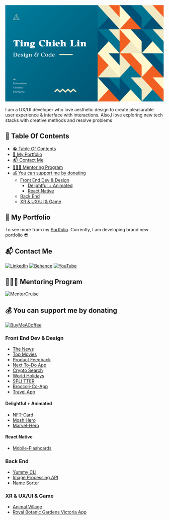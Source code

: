 <img src='./img/TCL_Header.png' alt='TCL-header'/>

I am a UX/UI developer who love aesthetic design to create pleasurable user experience & interface with interactions. Also,I love exploring new tech stacks with creative methods and resolve problems

## 📖 Table Of Contents

- [� Table Of Contents](#-table-of-contents)
- [💼 My Portfolio](#-my-portfolio)
- [📬 Contact Me](#-contact-me)
- [🧑🏼‍🏫 Mentoring Program](#-mentoring-program)
- [💰 You can support me by donating](#-you-can-support-me-by-donating)
  - [Front End Dev \& Design](#front-end-dev--design)
    - [Delightful + Animated](#delightful--animated)
    - [React Native](#react-native)
  - [Back End](#back-end)
  - [XR \& UX/UI \& Game](#xr--uxui--game)

## 💼 My Portfolio

To see more from my [Portfolio](https://tingchiehlin.com/). Currently, I am developing brand new portfolio 😎

## 📬 Contact Me

[![LinkedIn](https://img.shields.io/badge/LinkedIn-0077B5?style=for-the-badge&logo=linkedin&logoColor=white)](https://www.linkedin.com/in/cooloojayoo/)
[![Behance](https://img.shields.io/badge/Behance-0054F7?style=for-the-badge&logo=behance&logoColor=white)](https://www.behance.net/jaylinxr)
[![YouTube](https://img.shields.io/badge/YouTube-FF0000?style=for-the-badge&logo=youtube&logoColor=white)](https://www.youtube.com/@jaylinxr)

## 🧑🏼‍🏫 Mentoring Program

<a href="https://mentorcruise.com/mentor/tingchiehlin/" target="_blank" rel="noopener noreferrer">
<img src="https://cdn.mentorcruise.com/img/banner/navy-booking-badge.svg" width="240" alt="MentorCruise">
</a>

## 💰 You can support me by donating

[![BuyMeACoffee](https://img.shields.io/badge/Buy%20Me%20a%20Coffee-ffdd00?style=for-the-badge&logo=buy-me-a-coffee&logoColor=black)](https://www.buymeacoffee.com/tingchiehlin)

### Front End Dev & Design

- [The News](https://github.com/TingChiehLin/the-news)
- [Top Movies](https://github.com/TingChiehLin/top-movies)
- [Product Feedback](https://github.com/TingChiehLin/product-feedback-app)
- [Next To-Do App](https://github.com/TingChiehLin/next-todo-app)
- [Crypto Search](https://github.com/TingChiehLin/crypto-search)
- [World Holidays](https://github.com/TingChiehLin/world-holidays)
- [SPLI TTER](https://github.com/TingChiehLin/spli-tter-ui)
- [Broccoli-Co-App](https://github.com/TingChiehLin/Broccoli-Co-App)
- [Travel App](https://github.com/TingChiehLin/Travel-App)

#### Delightful + Animated

- [NFT-Card](https://github.com/TingChiehLin/nft-card)
- [Mosh Hero](https://github.com/TingChiehLin/mosh_hero)
- [Marvel-Hero](https://github.com/TingChiehLin/marvel-hero)

#### React Native

- [Mobile-Flashcards](https://github.com/TingChiehLin/Mobile-Flashcards)

### Back End

- [Yummy CLI](https://github.com/TingChiehLin/CLI)
- [Image Processing API](https://github.com/TingChiehLin/image-processing-api)
- [Name Sorter](https://github.com/TingChiehLin/name-sorter)

### XR & UX/UI & Game

- [Animal Village](https://tingchiehlin.com/animalvillage)
- [Royal Botanic Gardens Victoria App](https://tingchiehlin.com/royalbotanicgarden)